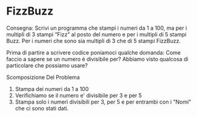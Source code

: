 FizzBuzz
===

Consegna:
Scrivi un programma che stampi i numeri da 1 a 100,
ma per i multipli di 3 stampi “Fizz” al posto del numero e per i multipli di 5 stampi Buzz.
Per i numeri che sono sia multipli di 3 che di 5 stampi FizzBuzz.

Prima di partire a scrivere codice poniamoci qualche domanda:
Come faccio a sapere se un numero è divisibile per?
Abbiamo visto qualcosa di particolare che possiamo usare?

Scomposizione Del Problema

1. Stampa dei numeri da 1 a 100
2. Verifichiamo se il numero e' divisibile per 3 e per 5
3. Stampa solo i numeri divisibili per 3, per 5 e per entrambi con i "Nomi" che ci sono stati dati.
